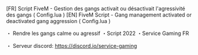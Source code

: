 [FR] Script FiveM - Gestion des gangs activait ou désactivait l'agressivité des gangs ( Config.lua )
[EN] FiveM Script - Gang management activated or deactivated gang aggression ( Config.lua )

・ Rendre les gangs calme ou agressif ・Script 2022 ・Service Gaming FR

・ Serveur discord: https://discord.io/service-gaming
